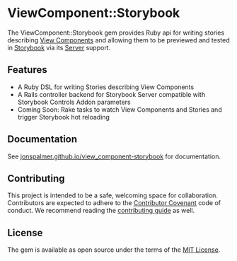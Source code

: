 # ViewComponent::Storybook

The ViewComponent::Storybook gem provides Ruby api for writing stories describing [View Components](https://github.com/github/view_component) and allowing them to be previewed and tested in [Storybook](https://github.com/storybookjs/storybook/) via its [Server](https://github.com/storybookjs/storybook/tree/next/app/server) support.

## Features

- A Ruby DSL for writing Stories describing View Components
- A Rails controller backend for Storybook Server compatible with Storybook Controls Addon parameters
- Coming Soon: Rake tasks to watch View Components and Stories and trigger Storybook hot reloading

## Documentation

See [jonspalmer.github.io/view_component-storybook](https://jonspalmer.github.io/view_component-storybook) for documentation.

## Contributing

This project is intended to be a safe, welcoming space for collaboration. Contributors are expected to adhere to the [Contributor Covenant](http://contributor-covenant.org) code of conduct. We recommend reading the [contributing guide](./docs/CONTRIBUTING.md) as well.

## License

The gem is available as open source under the terms of the [MIT License](https://opensource.org/licenses/MIT).
